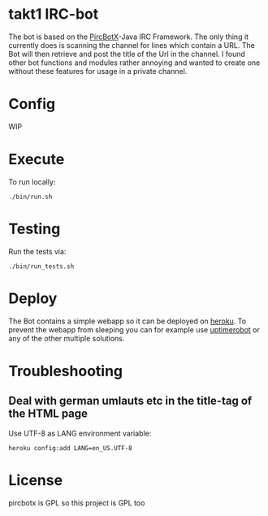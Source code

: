 # takt1 IRC-bot
The bot is based on the [PircBotX](https://code.google.com/p/pircbotx/)-Java IRC Framework. The only thing it currently does is scanning the channel for lines which contain a URL. The Bot will then retrieve and post the title of the Url in the channel. I found other bot functions and modules rather annoying and wanted to create one without these features for usage in a private channel.

# Config
WIP

# Execute
To run locally:

    ./bin/run.sh

# Testing
Run the tests via:

    ./bin/run_tests.sh

# Deploy
The Bot contains a simple webapp so it can be deployed on [heroku](https://heroku.com). To prevent the webapp from sleeping you can for example use [uptimerobot](http://uptimerobot.com/) or any of the other multiple solutions.

# Troubleshooting
## Deal with german umlauts etc in the title-tag of the HTML page
Use UTF-8 as LANG environment variable:

    heroku config:add LANG=en_US.UTF-8

# License

pircbotx is GPL so this project is GPL too